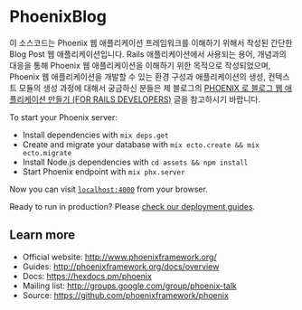 # PhoenixBlog

이 소스코드는 Phoenix 웹 애플리케이션 프레임워크를 이해하기 위해서 작성된 간단한 Blog Post 웹 애플리케이션입니다. Rails 애플리케이션에서 사용되는 용어, 개념과의 대응을 통해 Phoenix 웹 애플리케이션을 이해하기 위한 목적으로 작성되었으며, Phoenix 웹 애플리케이션을 개발할 수 있는 환경 구성과 애플리케이션의 생성, 컨텍스트 모듈의 생성 과정에 대해서 궁금하신 분들은 제 블로그의 <a href="http://guruble.com/phoenix-%EB%A1%9C-%EB%B8%94%EB%A1%9C%EA%B7%B8-%EC%9B%B9-%EC%95%A0%ED%94%8C%EB%A6%AC%EC%BC%80%EC%9D%B4%EC%85%98-%EB%A7%8C%EB%93%A4%EA%B8%B0-for-rails-developers/" target="_blank">PHOENIX 로 블로그 웹 애플리케이션 만들기 (FOR RAILS DEVELOPERS)</a> 글을 참고하시기 바랍니다.

To start your Phoenix server:

  * Install dependencies with `mix deps.get`
  * Create and migrate your database with `mix ecto.create && mix ecto.migrate`
  * Install Node.js dependencies with `cd assets && npm install`
  * Start Phoenix endpoint with `mix phx.server`

Now you can visit [`localhost:4000`](http://localhost:4000) from your browser.

Ready to run in production? Please [check our deployment guides](http://www.phoenixframework.org/docs/deployment).

## Learn more

  * Official website: http://www.phoenixframework.org/
  * Guides: http://phoenixframework.org/docs/overview
  * Docs: https://hexdocs.pm/phoenix
  * Mailing list: http://groups.google.com/group/phoenix-talk
  * Source: https://github.com/phoenixframework/phoenix
